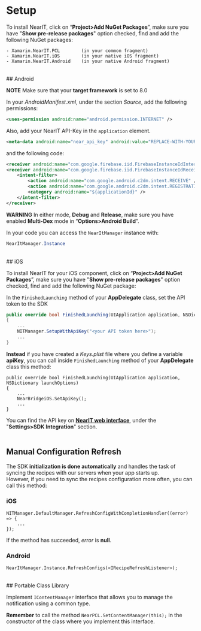 # Setup #

To install NearIT, click on “**Project>Add NuGet Packages**”, make sure you have "**Show pre-release packages**" option checked, find and add the following NuGet packages:

```
- Xamarin.NearIT.PCL        (in your common fragment)
- Xamarin.NearIT.iOS        (in your native iOS fragment)
- Xamarin.NearIT.Android    (in your native Android fragment)
```
<br>
## Android

**NOTE** Make sure that your **target framework** is set to 8.0

In your *AndroidManifest.xml*, under the section *Source*, add the following permissions:
```xml
<uses-permission android:name="android.permission.INTERNET" />
```
Also, add your NearIT API-Key in the `application` element.
```xml
<meta-data android:name="near_api_key" android:value="REPLACE-WITH-YOUR-KEY" />
```
and the following code:
```xml
<receiver android:name="com.google.firebase.iid.FirebaseInstanceIdInternalReceiver" android:exported="false" />
<receiver android:name="com.google.firebase.iid.FirebaseInstanceIdReceiver" android:exported="true"                             android:permission="com.google.android.c2dm.permission.SEND">
    <intent-filter>
        <action android:name="com.google.android.c2dm.intent.RECEIVE" />
        <action android:name="com.google.android.c2dm.intent.REGISTRATION" />
        <category android:name="${applicationId}" />
    </intent-filter>
</receiver>
```

**WARNING**
In either mode, **Debug** and **Release**, make sure you have enabled **Multi-Dex** mode in “**Options>Android Build**”.

In your code you can access the `NearItManager` instance with:
```csharp
NearItManager.Instance
```
<br>
## iOS

To install NearIT for your iOS component, click on “**Project>Add NuGet Packages**”, make sure you have "**Show pre-release packages**" option checked, find and add the following NuGet package:

In the `FinishedLaunching` method of your **AppDelegate** class, set the API token to the SDK

```csharp
public override bool FinishedLaunching(UIApplication application, NSDictionary launchOptions)
{
    ...
    NITManager.SetupWithApiKey("<your API token here>");
    ...
}
```
**Instead** if you have created a *Keys.plist* file where you define a variable **apiKey**, you can call inside `FinishedLaunching` method of your **AppDelegate** class this method:
```
public override bool FinishedLaunching(UIApplication application, NSDictionary launchOptions)
{
    ...
    NearBridgeiOS.SetApiKey();
    ...
}
```

You can find the API key on <a href="https://go.nearit.com/" target="_blank">**NearIT web interface**</a>, under the "**Settings>SDK Integration**" section.
<br><br>

## Manual Configuration Refresh ##

The SDK **initialization is done automatically** and handles the task of syncing the recipes with our servers when your app starts up.
<br>However, if you need to sync the recipes configuration more often, you can call this method:

### iOS
```
NITManager.DefaultManager.RefreshConfigWithCompletionHandler((error) => {
    ...
});
```

If the method has succeeded, *error* is **null**.

### Android
```
NearItManager.Instance.RefreshConfigs(<IRecipeRefreshListener>);
```
<br>
## Portable Class Library

Implement `IContentManager` interface that allows you to manage the notification using a common type.

**Remember** to call the method `NearPCL.SetContentManager(this);` in the constructor of the class where you implement this interface.
